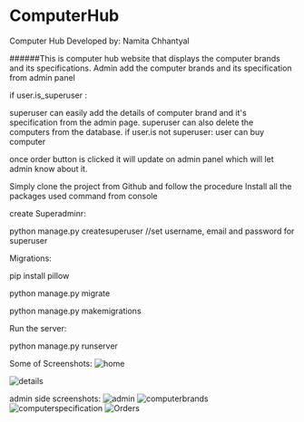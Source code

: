 # ComputerHub
Computer Hub
Developed by: Namita Chhantyal

######This is computer hub website that displays the computer brands and its specifications.
Admin add the computer brands and its specification from admin panel

if user.is_superuser :


superuser can easily add the details of computer brand and it's specification from the admin page.
superuser can also delete the computers from the database.
if user.is not superuser:
user can buy computer

once order button is clicked it will update on admin panel which will let admin know about it.

Simply clone the project from Github and follow the procedure
Install all the packages used command from console

create Superadminr:


python manage.py createsuperuser //set username, email and password for superuser

Migrations:


pip install pillow


python manage.py migrate


python manage.py makemigrations

Run the server:


python manage.py runserver


Some of Screenshots:
![home](https://user-images.githubusercontent.com/60824791/156158222-dc6a24b9-e380-452d-af6f-519d2588dc67.jpg)

![details](https://user-images.githubusercontent.com/60824791/156158253-32e15206-7ee5-40e8-8e43-832181905ebf.jpg)



admin side screenshots:
![admin](https://user-images.githubusercontent.com/60824791/156158004-c6df99fe-ae2c-44be-a8f4-2455969d958d.jpg)
![computerbrands](https://user-images.githubusercontent.com/60824791/156158021-d7487ce9-6331-42d7-9abf-34ac2856796d.jpg)
![computerspecification](https://user-images.githubusercontent.com/60824791/156158034-fc93f629-4587-4e46-aedc-0226551f418a.jpg)
![Orders](https://user-images.githubusercontent.com/60824791/156158049-cf7e5792-11aa-4d12-aea8-78dc0836b996.jpg)



